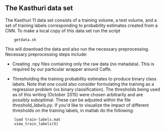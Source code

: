 ## The Kasthuri data set

The Kasthuri 11 data set consists of a training volume, a test volume, and a set of training labels corresponding to probability estimates created from a CNN.  To make a local copy of this data set run the script
```
    getdata.sh
```

This will download the data and also run the necessary preprocessing.  Necessary preprocessing steps include:

-   Creating .npy files containing only the raw data (no metadata).  This is required by our particular wrapper around Caffe.

-  Thresholding the training probability estimates to produce binary class labels.  Note that one could also consider formulating the training as a regression problem (vs binary classification).  The thresholds being used as of this writing (October 2015) were chosen arbitrarily and are possibly suboptimal.  These can be adjusted within the file *threshold_labels.py*.  If  you'd like to visualize the impact of different thresholds on the training labels, in matlab do the following:
```
    load train-labels.mat
    view_train_labels(X)
```
